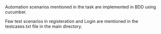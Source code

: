 Automation scenarios mentioned in the task are implemented in BDD using cucumber.

Few test scenarios in registeration and Login are mentioned in the testcases.txt file in the main directory.
